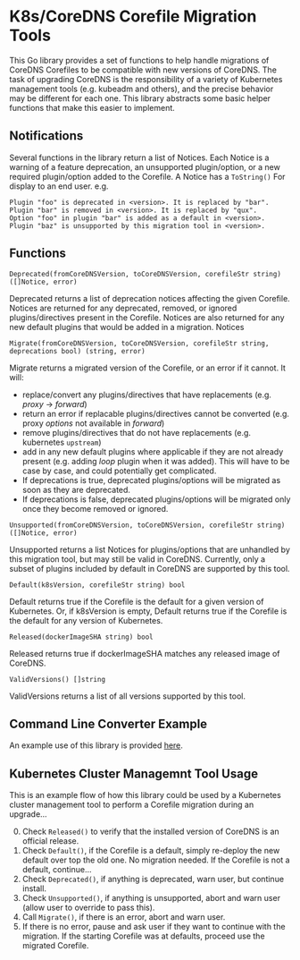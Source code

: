 # K8s/CoreDNS Corefile Migration Tools

This Go library provides a set of functions to help handle migrations of CoreDNS Corefiles to be compatible
with new versions of CoreDNS.  The task of upgrading CoreDNS is the responsibility of a variety of Kubernetes
management tools (e.g. kubeadm and others), and the precise behavior may be different for each one.  This
library abstracts some basic helper functions that make this easier to implement.

## Notifications

Several functions in the library return a list of Notices.  Each Notice is a warning of a feature deprecation,
an unsupported plugin/option, or a new required plugin/option added to the Corefile.  A Notice has a `ToString()`
For display to an end user.  e.g.

```
Plugin "foo" is deprecated in <version>. It is replaced by "bar".
Plugin "bar" is removed in <version>. It is replaced by "qux".
Option "foo" in plugin "bar" is added as a default in <version>.
Plugin "baz" is unsupported by this migration tool in <version>.
```


## Functions

`Deprecated(fromCoreDNSVersion, toCoreDNSVersion, corefileStr string) ([]Notice, error)`

Deprecated returns a list of deprecation notices affecting the given Corefile.  Notices are returned for
any deprecated, removed, or ignored plugins/directives present in the Corefile.  Notices are also returned for
any new default plugins that would be added in a migration.  Notices


`Migrate(fromCoreDNSVersion, toCoreDNSVersion, corefileStr string, deprecations bool) (string, error)`

Migrate returns a migrated version of the Corefile, or an error if it cannot. It will:
  * replace/convert any plugins/directives that have replacements (e.g. _proxy_ -> _forward_)
  * return an error if replacable plugins/directives cannot be converted (e.g. proxy _options_ not available in _forward_)
  * remove plugins/directives that do not have replacements (e.g. kubernetes `upstream`)
  * add in any new default plugins where applicable if they are not already present (e.g. adding _loop_ plugin when it was added).
    This will have to be case by case, and could potentially get complicated.
  * If deprecations is true, deprecated plugins/options will be migrated as soon as they are deprecated.
  * If deprecations is false, deprecated plugins/options will be migrated only once they become removed or ignored.


`Unsupported(fromCoreDNSVersion, toCoreDNSVersion, corefileStr string) ([]Notice, error)`

Unsupported returns a list Notices for plugins/options that are unhandled by this migration tool,
but may still be valid in CoreDNS.  Currently, only a subset of plugins included by default in CoreDNS are supported
by this tool.


`Default(k8sVersion, corefileStr string) bool`

Default returns true if the Corefile is the default for a given version of Kubernetes.
Or, if k8sVersion is empty, Default returns true if the Corefile is the default for any version of Kubernetes.


`Released(dockerImageSHA string) bool`

Released returns true if dockerImageSHA matches any released image of CoreDNS.


`ValidVersions() []string`

ValidVersions returns a list of all versions supported by this tool.


## Command Line Converter Example

An example use of this library is provided [here](../corefile-tool/).


## Kubernetes Cluster Managemnt Tool Usage

This is an example flow of how this library could be used by a Kubernetes cluster management tool to perform a
Corefile migration during an upgrade...

0. Check `Released()` to verify that the installed version of CoreDNS is an official release.
1. Check `Default()`, if the Corefile is a default, simply re-deploy the new default over top the old one. No migration needed.
   If the Corefile is not a default, continue...
2. Check `Deprecated()`, if anything is deprecated, warn user, but continue install.
3. Check `Unsupported()`, if anything is unsupported, abort and warn user (allow user to override to pass this).
4. Call `Migrate()`, if there is an error, abort and warn user.
5. If there is no error, pause and ask user if they want to continue with the migration.  If the starting Corefile was at defaults,
   proceed use the migrated Corefile.



